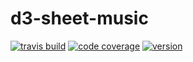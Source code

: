 # d3-sheet-music

[![travis build](https://img.shields.io/travis/nlarche/d3-sheet-music.svg)](https://travis-ci.org/nlarche/d3-sheet-music)
[![code coverage](https://img.shields.io/codecov/c/github/nlarche/d3-sheet-music.svg)](https://codecov.io/github/nlarche/d3-sheet-music)
[![version](https://img.shields.io/npm/v/d3-sheet-music.svg)](http//npm.im/d3-sheet-music)

